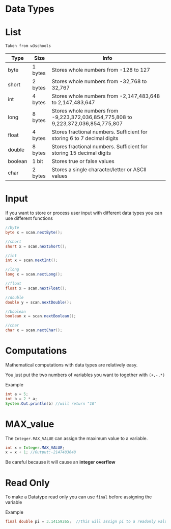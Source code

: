 # Data Types

# List
```Taken from w3schools```

|Type|Size|Info|
-----|----|----
|byte|1 bytes | Stores whole numbers from -128 to 127 |
|short| 2 bytes | Stores whole numbers from -32,768 to 32,767 |
|int| 4 bytes | Stores whole numbers from -2,147,483,648 to 2,147,483,647 |
|long | 8 bytes | Stores whole numbers from -9,223,372,036,854,775,808 to 9,223,372,036,854,775,807 |
|float | 4 bytes | Stores fractional numbers. Sufficient for storing 6 to 7 decimal digits |
|double | 8 bytes | Stores fractional numbers. Sufficient for storing 15 decimal digits |
|boolean | 1 bit | Stores true or false values |
|char | 2 bytes | Stores a single character/letter or ASCII values |

# Input

If you want to store or process user input with different data types you can use different functions

```java 
//byte
byte x = scan.nextByte();

//short
short x = scan.nextShort();

//int 
int x = scan.nextInt();

//long
long x = scan.nextLong();

//float
float x = scan.nextFloat();

//double
double y = scan.nextDouble();

//boolean
boolean x = scan.nextBoolean();

//char
char x = scan.nextChar();
```

# Computations 

Mathematical computations with data types are relatively easy. 

You just put the two numbers of variables you want to together with ``(+,-,*)``

Example
```java
int a = 5;
int b = 2 * a;
System.Out.println(b) //will return "10"
```

# MAX_value

The ``Integer.MAX_VALUE`` can assign the maximum value to a variable. 

```java
int x = Integer.MAX_VALUE;
x = x + 1; //Output:-2147483648 
```

Be careful because it will cause an **integer overflow** 

# Read Only

To make a Datatype read only you can use ``final`` before assigning the variable

Example
```java
final double pi = 3.14159265;  //this will assign pi to a readonly value of 3.14159265
```


